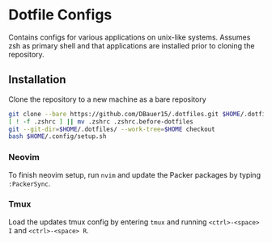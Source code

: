 # Dotfile Configs
Contains configs for various applications on unix-like systems. Assumes zsh as primary shell and that applications are installed prior to cloning the repository.

## Installation
Clone the repository to a new machine as a bare repository
```bash
git clone --bare https://github.com/DBauer15/.dotfiles.git $HOME/.dotfiles
[ ! -f .zshrc ] || mv .zshrc .zshrc.before-dotfiles
git --git-dir=$HOME/.dotfiles/ --work-tree=$HOME checkout
bash $HOME/.config/setup.sh
```

### Neovim
To finish neovim setup, run `nvim` and update the Packer packages by typing `:PackerSync`.

### Tmux
Load the updates tmux config by entering `tmux` and running `<ctrl>-<space> I` and `<ctrl>-<space> R`. 
